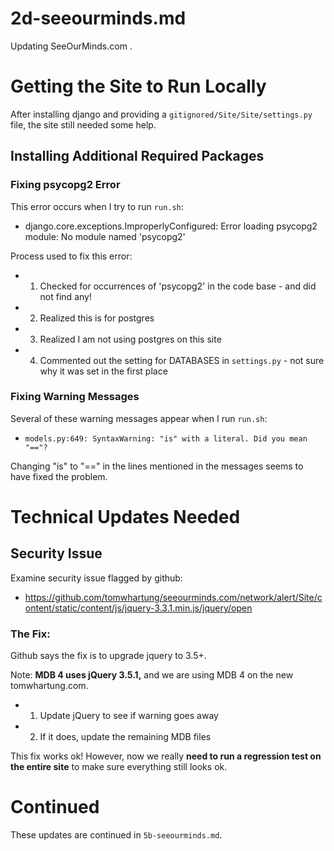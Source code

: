 
# 2d-seeourminds.md

Updating SeeOurMinds.com .

# Getting the Site to Run Locally

After installing django and providing a `gitignored/Site/Site/settings.py` file, the site still needed some help.

## Installing Additional Required Packages

### Fixing psycopg2 Error

This error occurs when I try to run `run.sh`:

- django.core.exceptions.ImproperlyConfigured: Error loading psycopg2 module: No module named 'psycopg2'

Process used to fix this error:

- 1. Checked for occurrences of 'psycopg2' in the code base - and did not find any!
- 2. Realized this is for postgres
- 3. Realized I am not using postgres on this site
- 4. Commented out the setting for DATABASES in `settings.py` - not sure why it was set in the first place

### Fixing Warning Messages

Several of these warning messages appear when I run `run.sh`:

- `models.py:649: SyntaxWarning: "is" with a literal. Did you mean "=="?`

Changing "is" to "==" in the lines mentioned in the messages seems to have fixed the problem.

# Technical Updates Needed

## Security Issue

Examine security issue flagged by github:

- https://github.com/tomwhartung/seeourminds.com/network/alert/Site/content/static/content/js/jquery-3.3.1.min.js/jquery/open

### The Fix:

Github says the fix is to upgrade jquery to 3.5+.

Note: **MDB 4 uses jQuery 3.5.1,** and we are using MDB 4 on the new tomwhartung.com.

- 1. Update jQuery to see if warning goes away
- 2. If it does, update the remaining MDB files

This fix works ok!
However, now we really **need to run a regression test on the entire site** to make sure everything still looks ok.

# Continued

These updates are continued in `5b-seeourminds.md`.

